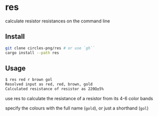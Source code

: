 # res

calculate resistor resistances on the command line

## Install

```sh
git clone circles-png/res # or use `gh``
cargo install --path res
```

## Usage

```sh
$ res red r brown gol
Resolved input as red, red, brown, gold
Calculated resistance of resistor as 220Ω±5%
```

use res to calculate the resistance of a resistor from its 4-6 color bands

specify the colours with the full name (`gold`), or just a shorthand (`gol`)
